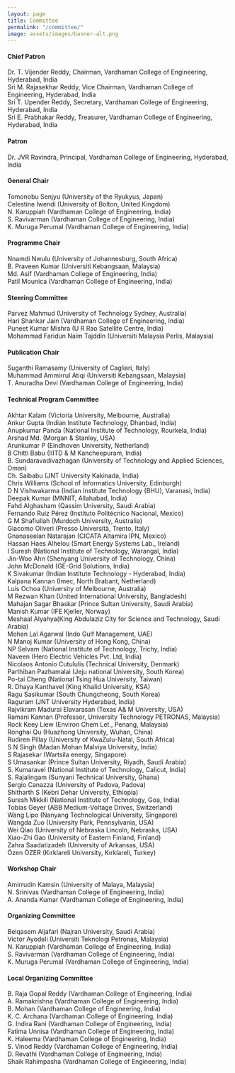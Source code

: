 ```yaml
---
layout: page
title: Committee
permalink: "/committee/"
image: assets/images/banner-alt.png
---
```


#### Chief Patron
Dr. T. Vijender Reddy, Chairman, Vardhaman College of Engineering, Hyderabad, India<br>
Sri M. Rajasekhar Reddy, Vice Chairman, Vardhaman College of Engineering, Hyderabad, India<br>
Sri T. Upender Reddy, Secretary, Vardhaman College of Engineering, Hyderabad, India<br>
Sri E. Prabhakar Reddy, Treasurer, Vardhaman College of Engineering, Hyderabad, India<br>
#### Patron
Dr. JVR Ravindra, Principal, Vardhaman College of Engineering, Hyderabad, India
#### General Chair
Tomonobu Senjyu (University of the Ryukyus, Japan)<br>
Celestine Iwendi (University of Bolton, United Kingdom)<br>
N. Karuppiah (Vardhaman College of Engineering, India)<br>
S. Ravivarman (Vardhaman College of Engineering, India)<br>
K. Muruga Perumal (Vardhaman College of Engineering, India)<br>
#### Programme Chair
Nnamdi Nwulu (University of Johannesburg, South Africa)<br>
B. Praveen Kumar (Universiti Kebangsaan, Malaysia)<br>
Md. Asif (Vardhaman College of Engineering, India)<br>
Patil Mounica (Vardhaman College of Engineering, India)<br>
#### Steering Committee
Parvez Mahmud (University of Technology Sydney, Australia)<br>
Hari Shankar Jain (Vardhaman College of Engineering, India)<br>
Puneet Kumar Mishra (U R Rao Satellite Centre, India)<br>
Mohammad Faridun Naim Tajddin (Universiti Malaysia Perlis, Malaysia)<br>
#### Publication Chair
Suganthi Ramasamy (University of Cagliari, Italy)<br>
Muhammad Ammirrul Atiqi (Universiti Kebangsaan, Malaysia)<br>
T. Anuradha Devi (Vardhaman College of Engineering, India)<br>
#### Technical Program Committee
Akhtar Kalam (Victoria University, Melbourne, Australia)<br>
Ankur Gupta (Indian Institute Technology, Dhanbad, India)<br>
Anupkumar Panda (National Institute of Technology, Rourkela, India)<br>
Arshad Md. (Morgan & Stanley, USA)<br>
Arunkumar P (Eindhoven University, Netherland)<br>
B Chitti Babu (IIITD & M Kancheepuram, India)<br>
B. Sundaravadivazhagan (University of Technology and Applied Sciences, Oman)<br>
Ch. Saibabu (JNT University Kakinada, India)<br>
Chris Williams (School of Informatics University, Edinburgh)<br>
D N Vishwakarma (Indian Institute Technology (BHU), Varanasi, India)<br>
Deepak Kumar (MNNIT, Allahabad, India)<br>
Fahd Alghasham (Qassim University, Saudi Arabia)<br>
Fernando Ruiz Pérez (Instituto Politécnico Nacional, Mexico)<br>
G M Shafiullah (Murdoch University, Australia)<br>
Giacomo Oliveri (Presso Università, Trento, Italy)<br>
Gnanaseelan Natarajan (CICATA Altamira IPN, Mexico)<br>
Hassan Haes Alhelou (Smart Energy Systems Lab., Ireland)<br>
I Suresh (National Institute of Technology, Warangal, India)<br>
Jin-Woo Ahn (Shenyang University of Technology, China)<br>
John McDonald (GE-Grid Solutions, India)<br>
K Sivakumar (Indian Institute Technology - Hyderabad, India)<br>
Kalpana Kannan (Imec, North Brabant, Netherland)<br>
Luis Ochoa (University of Melbourne, Australia)<br>
M Rezwan Khan (United International University, Bangladesh)<br>
Mahajan Sagar Bhaskar (Prince Sultan University, Saudi Arabia)<br>
Manish Kumar (IFE Kjeller, Norway)<br>
Meshaal Alyahya(King Abdulaziz City for Science and Technology, Saudi Arabia)<br>
Mohan Lal Agarwal (Indo Gulf Management, UAE)<br>
N Manoj Kumar (University of Hong Kong, China)<br>
NP Selvam (National Institute of Technology, Trichy, India)<br>
Naveen (Hero Electric Vehicles Pvt. Ltd, India)<br>
Nicolaos Antonio Cutululis (Technical University, Denmark)<br>
Parthiban Pazhamalai (Jeju national University, South Korea)<br>
Po-tai Cheng (National Tsing Hua University, Taiwan)<br>
R. Dhaya Kanthavel (King Khalid University, KSA)<br>
Ragu Sasikumar (South Chungcheong, South Korea)<br>
Raguram (JNT University Hyderabad, India)<br>
Rajvikram Madurai Elavarasan (Texas A& M University, USA)<br>
Ramani Kannan (Professor, University Technology PETRONAS, Malaysia)<br>
Rock Keey Liew (Environ Chem Let., Penang, Malaysia)<br>
Ronghai Qu (Huazhong University, Wuhan, China)<br>
Rudiren Pillay (University of KwaZulu-Natal, South Africa)<br>
S N Singh (Madan Mohan Malviya University, India)<br>
S Rajasekar (Wartsila energy, Singapore)<br>
S Umasankar (Prince Sultan University, Riyadh, Saudi Arabia)<br>
S. Kumaravel (National Institute of Technology, Calicut, India)<br>
S. Rajalingam (Sunyani Technical University, Ghana)<br>
Sergio Canazza (University of Padova, Padova)<br>
Shitharth S (Kebri Dehar University, Ethiopia)<br>
Suresh Mikkili (National Institute of Technology, Goa, India)<br>
Tobias Geyer (ABB Medium-Voltage Drives, Switzerland)<br>
Wang Lipo (Nanyang Technological University, Singapore)<br>
Wangda Zuo (University Park, Pennsylvania, USA)<br>
Wei Qiao (University of Nebraska Lincoln, Nebraska, USA)<br>
Xiao-Zhi Gao (University of Eastern Finland, Finland)<br>
Zahra Saadatizadeh (University of Arkansas, USA)<br>
Özen ÖZER (Kırklareli University, Kırklareli, Turkey)<br>
#### Workshop Chair
Amirrudin Kamsin (University of Malaya, Malaysia)<br>
N. Srinivas (Vardhaman College of Engineering, India)<br>
A. Ananda Kumar (Vardhaman College of Engineering, India)<br>
#### Organizing Committee
Belqasem Aljafari (Najran University, Saudi Arabia) <br>
Victor Ayodeli (Universiti Teknologi Petronas, Malaysia) <br>
N. Karuppiah (Vardhaman College of Engineering, India)<br>
S. Ravivarman (Vardhaman College of Engineering, India)<br>
K. Muruga Perumal (Vardhaman College of Engineering, India)<br>
#### Local Organizing Committee
B. Raja Gopal Reddy (Vardhaman College of Engineering, India)<br>
A. Ramakrishna (Vardhaman College of Engineering, India)<br>
B. Mohan (Vardhaman College of Engineering, India)<br>
K. C. Archana (Vardhaman College of Engineering, India)<br>
G. Indira Rani (Vardhaman College of Engineering, India)<br>
Fatima Unnisa (Vardhaman College of Engineering, India)<br>
K. Haleema (Vardhaman College of Engineering, India)<br>
S. Vinod Reddy (Vardhaman College of Engineering, India)<br>
D. Revathi (Vardhaman College of Engineering, India)<br>
Shaik Rahimpasha (Vardhaman College of Engineering, India)<br>